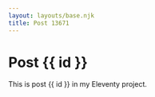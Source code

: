 ```yaml
---
layout: layouts/base.njk
title: Post 13671
---
```


# Post {{ id }}

This is post {{ id }} in my Eleventy project.
